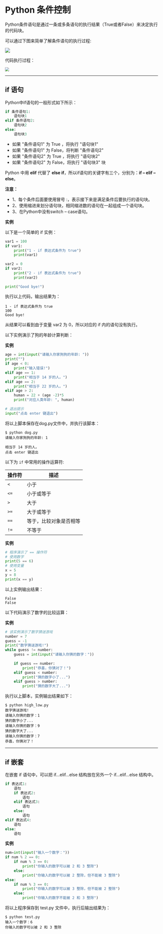 # Python 条件控制

Python条件语句是通过一条或多条语句的执行结果（True或者False）来决定执行的代码块。

可以通过下图来简单了解条件语句的执行过程:

![](https://cdn.jsdelivr.net/gh/Colins-Ford/Image@master/20200422174243.png)

代码执行过程：

<img src="https://cdn.jsdelivr.net/gh/Colins-Ford/Image@master/20200422174223.png" style="zoom:80%;" />

------

## if 语句

Python中if语句的一般形式如下所示：

```Python
if 条件语句1:
    语句块1
elif 条件语句2:
    语句块2
else:
    语句块3
```

* 如果 "条件语句1" 为 True ，将执行 "语句块1" 
* 如果 "条件语句1" 为 False，将判断 "条件语句2"
* 如果 "条件语句2" 为 True ，将执行 "语句块2" 
* 如果 "条件语句2" 为 False，将执行 "语句块3" 块

Python 中用 **elif** 代替了 **else if**，所以if语句的关键字有三个，分别为：**if – elif – else**。

**注意：**
* 1、每个条件后面要使用冒号 :，表示接下来是满足条件后要执行的语句块。
* 2、使用缩进来划分语句块，相同缩进数的语句在一起组成一个语句块。
* 3、在Python中没有switch – case语句。

**实例**

以下是一个简单的 if 实例：

```Python
var1 = 100
if var1:
    print("1 - if 表达式条件为 true")
    print(var1)
 
var2 = 0
if var2:
    print("2 - if 表达式条件为 true")
    print(var2)
    
print("Good bye!")
```

执行以上代码，输出结果为：

```Text
1 - if 表达式条件为 true
100
Good bye!
```

从结果可以看到由于变量 var2 为 0，所以对应的 if 内的语句没有执行。

以下实例演示了狗的年龄计算判断：

**实例**

```Python
age = int(input("请输入你家狗狗的年龄: "))
print("")
if age < 0:
    print("输入错误!")
elif age == 1:
    print("相当于 14 岁的人。")
elif age == 2:
    print("相当于 22 岁的人。")
elif age > 2:
    human = 22 + (age -2)*5
    print("对应人类年龄: ", human)
 
# 退出提示
input("点击 enter 键退出")
```

将以上脚本保存在dog.py文件中，并执行该脚本：

```Shell
$ python dog.py 
请输入你家狗狗的年龄: 1

相当于 14 岁的人。
点击 enter 键退出
```

以下为 `if` 中常用的操作运算符:

| 操作符 | 描述                   |
| ------ | ---------------------- |
| `<`    | 小于                   |
| `<=`   | 小于或等于             |
| `>`    | 大于                   |
| `>=`   | 大于或等于             |
| `==`   | 等于，比较对象是否相等 |
| `!=`   | 不等于                 |

**实例**

```Python
# 程序演示了 == 操作符
# 使用数字
print(5 == 6)
# 使用变量
x = 5
y = 8
print(x == y)
```

以上实例输出结果：

```Text
False
False
```

以下代码演示了数字的比较运算：

**实例**

```Python
# 该实例演示了数字猜谜游戏
number = 7
guess = -1
print("数字猜谜游戏!")
while guess != number:
    guess = int(input("请输入你猜的数字："))
 
    if guess == number:
        print("恭喜，你猜对了！")
    elif guess < number:
        print("猜的数字小了...")
    elif guess > number:
        print("猜的数字大了...")
```

执行以上脚本，实例输出结果如下：

```Shell
$ python high_low.py 
数字猜谜游戏!
请输入你猜的数字：1
猜的数字小了...
请输入你猜的数字：9
猜的数字大了...
请输入你猜的数字：7
恭喜，你猜对了！
```

------

## if 嵌套

在嵌套 if 语句中，可以把 if...elif...else 结构放在另外一个 if...elif...else 结构中。

```Python
if 表达式1:
    语句
    if 表达式2:
        语句
    elif 表达式3:
        语句
    else:
        语句
elif 表达式4:
    语句
else:
    语句
```

**实例**

```Python
num=int(input("输入一个数字："))
if num % 2 == 0:
    if num % 3 == 0:
        print("你输入的数字可以被 2 和 3 整除")
    else:
        print("你输入的数字可以被 2 整除，但不能被 3 整除")
else:
    if num % 3 == 0:
        print("你输入的数字可以被 3 整除，但不能被 2 整除")
    else:
        print("你输入的数字不能被 2 和 3 整除")
```

将以上程序保存到 test.py 文件中，执行后输出结果为：

```Shell
$ python test.py 
输入一个数字：6
你输入的数字可以被 2 和 3 整除
```

